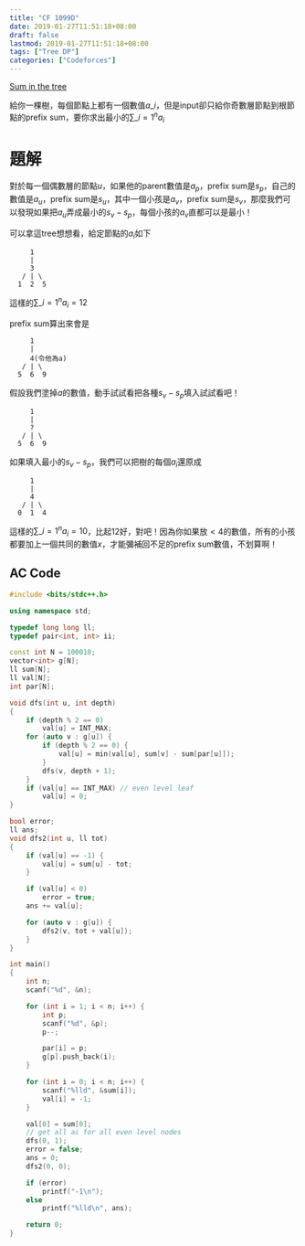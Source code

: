 ```yaml
---
title: "CF 1099D"
date: 2019-01-27T11:51:18+08:00
draft: false
lastmod: 2019-01-27T11:51:18+08:00
tags: ["Tree DP"]
categories: ["Codeforces"]
---
```


[Sum in the tree](https://codeforces.com/contest/1099/problem/D)

給你一棵樹，每個節點上都有一個數值$a\_i$，但是input卻只給你奇數層節點到根節點的prefix sum，要你求出最小的$\sum\limits\_{i=1}^n a_i$

<!--more-->

# 題解

對於每一個偶數層的節點$u$，如果他的parent數值是$a_p$，prefix sum是$s_p$，自己的數值是$a_u$，prefix sum是$s_u$，其中一個小孩是$a_v$，prefix sum是$s_v$，那麼我們可以發現如果把$a_u$弄成最小的$s_v - s_p$，每個小孩的$a_v$直都可以是最小！

可以拿這tree想想看，給定節點的$a_i$如下
```
     1
     |
     3
   / | \
  1  2  5
```
這樣的$\sum\limits\_{i=1}^n a_i = 12$

prefix sum算出來會是
```
     1
     |
     4(令他為a)
   / | \
  5  6  9
```

假設我們塗掉$a$的數值，動手試試看把各種$s_v - s_p$填入試試看吧！

```
     1
     |
     ?
   / | \
  5  6  9
```

如果填入最小的$s_v - s_p$，我們可以把樹的每個$a_i$還原成
```
     1
     |
     4
   / | \
  0  1  4
```
這樣的$\sum\limits\_{i=1}^n a_i = 10$，比起12好，對吧！因為你如果放$<4$的數值，所有的小孩都要加上一個共同的數值$x$，才能彌補回不足的prefix sum數值，不划算啊！

## AC Code

```c++
#include <bits/stdc++.h>

using namespace std;

typedef long long ll;
typedef pair<int, int> ii;

const int N = 100010;
vector<int> g[N];
ll sum[N];
ll val[N];
int par[N];

void dfs(int u, int depth)
{
    if (depth % 2 == 0)
        val[u] = INT_MAX;
    for (auto v : g[u]) {
        if (depth % 2 == 0) {
            val[u] = min(val[u], sum[v] - sum[par[u]]);
        }
        dfs(v, depth + 1);
    }
    if (val[u] == INT_MAX) // even level leaf
        val[u] = 0;
}

bool error;
ll ans;
void dfs2(int u, ll tot)
{
    if (val[u] == -1) {
        val[u] = sum[u] - tot;
    }

    if (val[u] < 0)
        error = true;
    ans += val[u];

    for (auto v : g[u]) {
        dfs2(v, tot + val[u]);
    }
}

int main()
{
    int n;
    scanf("%d", &n);

    for (int i = 1; i < n; i++) {
        int p;
        scanf("%d", &p);
        p--;

        par[i] = p;
        g[p].push_back(i);
    }

    for (int i = 0; i < n; i++) {
        scanf("%lld", &sum[i]);
        val[i] = -1;
    }

    val[0] = sum[0];
    // get all ai for all even level nodes
    dfs(0, 1);
    error = false;
    ans = 0;
    dfs2(0, 0);

    if (error)
        printf("-1\n");
    else
        printf("%lld\n", ans);

    return 0;
}

```

